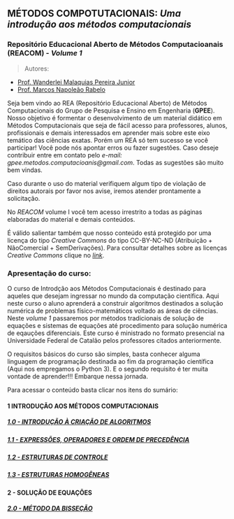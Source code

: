 ## MÉTODOS COMPOTUTACIONAIS: _Uma introdução aos métodos computacionais_  
### Repositório Educacional Aberto de Métodos Computacioanais (**REACOM**) - _Volume 1_

> Autores:
- [Prof. Wanderlei Malaquias Pereira Junior](http://lattes.cnpq.br/2268506213083114)  
- [Prof. Marcos Napoleão Rabelo](http://lattes.cnpq.br/0067281135180613)  
  
  
Seja bem vindo ao REA (Repositório Educacional Aberto) de Métodos Computacionais do Grupo de Pesquisa e Ensino em Engenharia (**GPEE**). Nosso objetivo é formentar o desenvolvimento de um material didático em Métodos Computacionais que seja de fácil acesso para professores, alunos, profissionais e demais interessados em aprender mais sobre este eixo temático das ciências exatas. Porém um REA só tem sucesso se você participar! Você pode nós apontar erros ou fazer sugestões. Caso deseje contribuir entre em contato pelo _e-mail: gpee.metodos.computacioanis@gmail.com_. Todas as sugestões são muito bem vindas.   

Caso durante o uso do material verifiquem algum tipo de violação de direitos autorais por favor nos avise, iremos atender prontamente a solicitação.  

No *REACOM* volume I você tem acesso irrestrito a todas as páginas elaboradas do material e demais conteúdos.  

É válido salientar também que nosso conteúdo está protegido por uma licença do tipo _Creative Commons_ do tipo CC-BY-NC-ND (Atribuição + NãoComercial + SemDerivações). Para consultar detalhes sobre as licenças _Creative Commons_ clique no [_link_](https://pt.wikipedia.org/wiki/Licenças_Creative_Commons).
  
### Apresentação do curso:  
O curso de Introdção aos Métodos Computacionais é destinado para aqueles que desejam ingressar no mundo da computação científica. Aqui neste curso o aluno aprenderá a construir algoritmos destinados a solução numérica de problemas físico-matemáticos voltado as áreas de ciências. Neste _volume 1_ passaremos por métodos tradicionais de solução de equações e sistemas de equações até procedimento para solução numérica de eqauções diferenciais. Este curso é ministrado no formato presencial na Universidade Federal de Catalão pelos professores citados anteriormente.  

O requisitos básicos do curso são simples, basta conhecer alguma linguagem de programação destinada ao fim da programação científica (Aqui nos empregamos o Python 3). E o segundo requisito é ter muita vontade de aprender!!! Embarque nessa jornada.   

Para acessar o conteúdo basta clicar nos itens do sumário:    

#### 1 INTRODUÇÃO AOS MÉTODOS COMPUTACIONAIS
##### [1.0 - INTRODUÇÃO À CRIAÇÃO DE ALGORITMOS](https://metodoscomputacionais.github.io/IntroMetodosComputacionais/CAP_10000.html)
##### [1.1 - EXPRESSÕES, OPERADORES E ORDEM DE PRECEDÊNCIA](https://github.com/metodoscomputacionais/IntroMetodosNumericos/blob/gh-pages/Aulas/Parte%201/PDF/0002-W%20M%20Pereira%20Junior%20e%20M%20N%20Rabelo_Apt%20-%20Aula%20Expressões%20operadores%20e%20ordem%20de%20precedência_r00_040321.pdf)
##### [1.2 - ESTRUTURAS DE CONTROLE](https://github.com/metodoscomputacionais/IntroMetodosNumericos/blob/gh-pages/Aulas/Parte%201/PDF/0003-W%20M%20Pereira%20Junior%20e%20M%20N%20Rabelo_Apt%20-%20Aula%20Estruturas%20de%20controle_r00_040321.pdf)
##### [1.3 - ESTRUTURAS HOMOGÊNEAS](https://github.com/metodoscomputacionais/IntroMetodosNumericos/blob/gh-pages/Aulas/Parte%201/PDF/0004-W%20M%20Pereira%20Junior%20e%20M%20N%20Rabelo_Apt%20-%20Aula%20Estruturas%20homogêneas_r00_040321.pdf)
#### 2 - SOLUÇÃO DE EQUAÇÕES
##### [2.0 - MÉTODO DA BISSEÇÃO](https://github.com/metodoscomputacionais/IntroMetodosNumericos/blob/gh-pages/Aulas/Parte%202/PDF/0001-W%20M%20Pereira%20Junior%20e%20M%20N%20Rabelo_Apt%20-%20Aula%20Solução%20equações%20-%20Método%20da%20bisseção_r00_040321.pdf)



